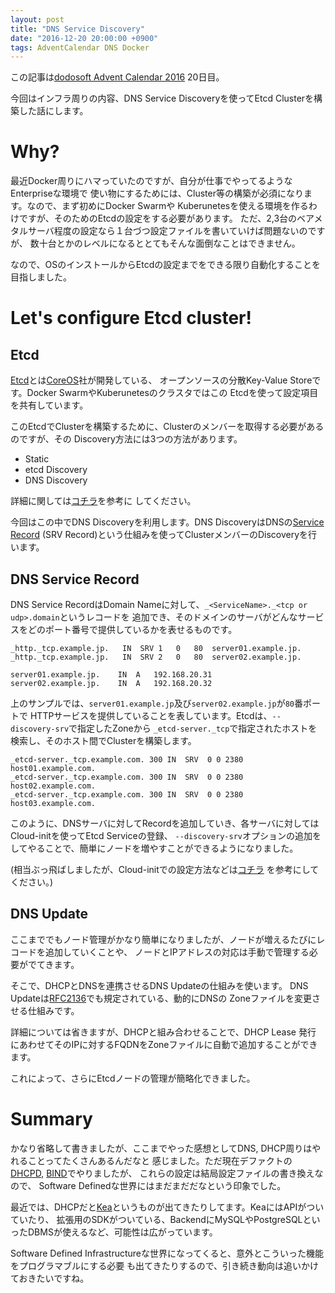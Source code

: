 ```yaml
---
layout: post
title: "DNS Service Discovery"
date: "2016-12-20 20:00:00 +0900"
tags: AdventCalendar DNS Docker
---
```


この記事は[dodosoft Advent Calendar 2016](http://www.adventar.org/calendars/1737) 20日目。

今回はインフラ周りの内容、DNS Service Discoveryを使ってEtcd Clusterを構築した話にします。

# Why?
最近Docker周りにハマっていたのですが、自分が仕事でやってるようなEnterpriseな環境で
使い物にするためには、Cluster等の構築が必須になります。なので、まず初めにDocker Swarmや
Kuberunetesを使える環境を作るわけですが、そのためのEtcdの設定をする必要があります。
ただ、2,3台のベアメタルサーバ程度の設定なら１台づつ設定ファイルを書いていけば問題ないのですが、
数十台とかのレベルになるととてもそんな面倒なことはできません。

なので、OSのインストールからEtcdの設定までをできる限り自動化することを目指しました。

# Let's configure Etcd cluster!
## Etcd
[Etcd](https://coreos.com/etcd/)とは[CoreOS](https://coreos.com)社が開発している、
オープンソースの分散Key-Value Storeです。Docker SwarmやKuberunetesのクラスタではこの
Etcdを使って設定項目を共有しています。

このEtcdでClusterを構築するために、Clusterのメンバーを取得する必要があるのですが、その
Discovery方法には3つの方法があります。

* Static
* etcd Discovery
* DNS Discovery

詳細に関しては[コチラ](https://coreos.com/etcd/docs/latest/op-guide/clustering.html)を参考に
してください。

今回はこの中でDNS Discoveryを利用します。DNS DiscoveryはDNSの[Service Record](http://www.ietf.org/rfc/rfc2052.txt)
(SRV Record)という仕組みを使ってClusterメンバーのDiscoveryを行います。

## DNS Service Record
DNS Service RecordはDomain Nameに対して、`_<ServiceName>._<tcp or udp>.domain`というレコードを
追加でき、そのドメインのサーバがどんなサービスをどのポート番号で提供しているかを表せるものです。

```
_http._tcp.example.jp.   IN  SRV 1   0   80  server01.example.jp.
_http._tcp.example.jp.   IN  SRV 2   0   80  server02.example.jp.

server01.example.jp.    IN  A   192.168.20.31
server02.example.jp.    IN  A   192.168.20.32
```

上のサンプルでは、`server01.example.jp`及び`server02.example.jp`が`80`番ポートで
HTTPサービスを提供していることを表しています。Etcdは、`--discovery-srv`で指定したZoneから
`_etcd-server._tcp`で指定されたホストを検索し、そのホスト間でClusterを構築します。

```
_etcd-server._tcp.example.com. 300 IN  SRV  0 0 2380 host01.example.com.
_etcd-server._tcp.example.com. 300 IN  SRV  0 0 2380 host02.example.com.
_etcd-server._tcp.example.com. 300 IN  SRV  0 0 2380 host03.example.com.
```

このように、DNSサーバに対してRecordを追加していき、各サーバに対してはCloud-initを使ってEtcd Serviceの登録、
 `--discovery-srv`オプションの追加をしてやることで、簡単にノードを増やすことができるようになりました。

 (相当ぶっ飛ばしましたが、Cloud-initでの設定方法などは[コチラ](http://www.projectatomic.io/blog/2015/06/creating-a-simple-bare-metal-atomic-host-cluster/)
 を参考にしてください。)

## DNS Update
ここまででもノード管理がかなり簡単になりましたが、ノードが増えるたびにレコードを追加していくことや、
ノードとIPアドレスの対応は手動で管理する必要がでてきます。

そこで、DHCPとDNSを連携させるDNS Updateの仕組みを使います。
DNS Updateは[RFC2136](https://tools.ietf.org/html/rfc2136)でも規定されている、動的にDNSの
Zoneファイルを変更させる仕組みです。

詳細については省きますが、DHCPと組み合わせることで、DHCP Lease 発行
にあわせてそのIPに対するFQDNをZoneファイルに自動で追加することができます。

これによって、さらにEtcdノードの管理が簡略化できました。


# Summary
かなり省略して書きましたが、ここまでやった感想としてDNS, DHCP周りはやれることってたくさんあるんだなと
感じました。ただ現在デファクトの[DHCPD](https://www.isc.org/downloads/dhcp/), 
[BIND](https://www.isc.org/downloads/bind/)でやりましたが、
これらの設定は結局設定ファイルの書き換えなので、
Software Definedな世界にはまだまだだなという印象でした。

最近では、DHCPだと[Kea](http://kea.isc.org/wiki)というものが出てきたりしてます。KeaにはAPIがついていたり、
拡張用のSDKがついている、BackendにMySQLやPostgreSQLといったDBMSが使えるなど、可能性は広がっています。

Software Defined Infrastructureな世界になってくると、意外とこういった機能をプログラマブルにする必要
も出てきたりするので、引き続き動向は追いかけておきたいですね。
